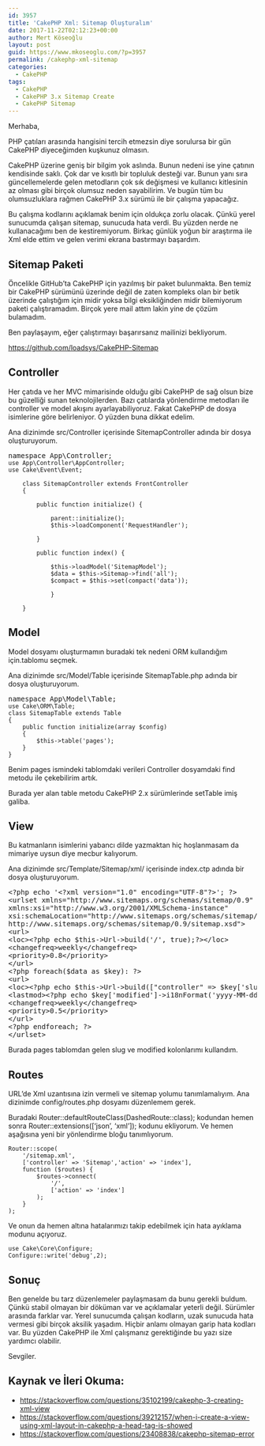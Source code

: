 ```yaml
---
id: 3957
title: 'CakePHP Xml: Sitemap Oluşturalım'
date: 2017-11-22T02:12:23+00:00
author: Mert Köseoğlu
layout: post
guid: https://www.mkoseoglu.com/?p=3957
permalink: /cakephp-xml-sitemap
categories:
  - CakePHP
tags:
  - CakePHP
  - CakePHP 3.x Sitemap Create
  - CakePHP Sitemap
---
```

Merhaba,

PHP çatıları arasında hangisini tercih etmezsin diye sorulursa bir gün CakePHP diyeceğimden kuşkunuz olmasın.

CakePHP üzerine geniş bir bilgim yok aslında. Bunun nedeni ise yine çatının kendisinde saklı. Çok dar ve kısıtlı bir topluluk desteği var. Bunun yanı sıra güncellemelerde gelen metodların çok sık değişmesi ve kullanıcı kitlesinin az olması gibi birçok olumsuz neden sayabilirim. Ve bugün tüm bu olumsuzluklara rağmen <span class="lang:default highlight:0 decode:true crayon-inline">CakePHP 3.x</span> sürümü ile bir çalışma yapacağız.

Bu çalışma kodlarını açıklamak benim için oldukça zorlu olacak. Çünkü yerel sunucumda çalışan sitemap, sunucuda hata verdi. Bu yüzden nerde ne kullanacağımı ben de kestiremiyorum. Birkaç günlük yoğun bir araştırma ile Xml elde ettim ve gelen verimi ekrana bastırmayı başardım.

## Sitemap Paketi

Öncelikle GitHub&#8217;ta CakePHP için yazılmış bir paket bulunmakta. Ben temiz bir CakePHP sürümünü üzerinde değil de zaten kompleks olan bir betik üzerinde çalıştığım için midir yoksa bilgi eksikliğinden midir bilemiyorum paketi çalıştıramadım. Birçok yere mail attım lakin yine de çözüm bulamadım.

Ben paylaşayım, eğer çalıştırmayı başarırsanız mailinizi bekliyorum.

<https://github.com/loadsys/CakePHP-Sitemap>

## Controller

Her çatıda ve her MVC mimarisinde olduğu gibi CakePHP de sağ olsun bize bu güzelliği sunan teknolojilerden. Bazı çatılarda yönlendirme metodları ile controller ve model akışını ayarlayabiliyoruz. Fakat CakePHP de dosya isimlerine göre belirleniyor. O yüzden buna dikkat edelim.

Ana dizinimde <span class="lang:default highlight:0 decode:true crayon-inline">src/Controller</span> içerisinde SitemapController adında bir dosya oluşturuyorum.

<pre class="line-numbers">namespace App\Controller;<code class="language-php">
use App\Controller\AppController;
use Cake\Event\Event;

    class SitemapController extends FrontController 
    {    

        public function initialize() {

            parent::initialize();
            $this-&gt;loadComponent('RequestHandler');     
                        
        } 
        
        public function index() {

            $this-&gt;loadModel('SitemapModel');
            $data = $this-&gt;Sitemap-&gt;find('all');
            $compact = $this-&gt;set(compact('data'));
            
            }  
        
    }</code></pre>

## Model

Model dosyamı oluşturmamın buradaki tek nedeni ORM kullandığım için.tablomu seçmek.

Ana dizinimde <span class="lang:default highlight:0 decode:true crayon-inline">src/Model/Table</span> içerisinde <span class="lang:default highlight:0 decode:true crayon-inline">SitemapTable.php</span> adında bir dosya oluşturuyorum.

<pre class="line-numbers">namespace App\Model\Table;<code class="language-php">
use Cake\ORM\Table;
class SitemapTable extends Table
{
    public function initialize(array $config)
    {
        $this-&gt;table('pages');
    }
}</code></pre>

Benim <span class="lang:default highlight:0 decode:true crayon-inline">pages</span> ismindeki tablomdaki verileri Controller dosyamdaki find metodu ile çekebilirim artık.

Burada yer alan table metodu CakePHP 2.x sürümlerinde setTable imiş galiba.

## View

Bu katmanların isimlerini yabancı dilde yazmaktan hiç hoşlanmasam da mimariye uysun diye mecbur kalıyorum.

Ana dizinimde <span class="lang:default highlight:0 decode:true crayon-inline">src/Template/Sitemap/xml/</span> içerisinde <span class="lang:default highlight:0 decode:true crayon-inline">index.ctp</span> adında bir dosya oluşturuyorum.

<pre class="line-numbers">&lt;?php echo '&lt;?xml version="1.0" encoding="UTF-8"?&gt;'; ?&gt;
&lt;urlset xmlns="http://www.sitemaps.org/schemas/sitemap/0.9" 
xmlns:xsi="http://www.w3.org/2001/XMLSchema-instance" 
xsi:schemaLocation="http://www.sitemaps.org/schemas/sitemap/0.9 
http://www.sitemaps.org/schemas/sitemap/0.9/sitemap.xsd"&gt;
&lt;url&gt;
&lt;loc&gt;&lt;?php echo $this-&gt;Url-&gt;build('/', true);?&gt;&lt;/loc&gt;
&lt;changefreq&gt;weekly&lt;/changefreq&gt;
&lt;priority&gt;0.8&lt;/priority&gt;
&lt;/url&gt;
&lt;?php foreach($data as $key): ?&gt;
&lt;url&gt;
&lt;loc&gt;&lt;?php echo $this-&gt;Url-&gt;build(["controller" =&gt; $key['slug'] ], true);?&gt;&lt;/loc&gt;
&lt;lastmod&gt;&lt;?php echo $key['modified']-&gt;i18nFormat('yyyy-MM-dd'); ?&gt;&lt;/lastmod&gt;
&lt;changefreq&gt;weekly&lt;/changefreq&gt;
&lt;priority&gt;0.5&lt;/priority&gt;
&lt;/url&gt;
&lt;?php endforeach; ?&gt;
&lt;/urlset&gt;</pre>

Burada <span class="lang:default highlight:0 decode:true crayon-inline">pages</span> tablomdan gelen <span class="lang:default highlight:0 decode:true crayon-inline">slug</span> ve <span class="lang:default highlight:0 decode:true crayon-inline">modified</span> kolonlarımı kullandım.

## Routes

URL&#8217;de Xml uzantısına izin vermeli ve sitemap yolumu tanımlamalıyım. Ana dizinimde <span class="lang:default highlight:0 decode:true crayon-inline">config/routes.php</span> dosyamı düzenlemem gerek.

Buradaki <span class="lang:default decode:true crayon-inline ">Router::defaultRouteClass(DashedRoute::class);</span> kodundan hemen sonra <span class="lang:default decode:true crayon-inline">Router::extensions([&#8216;json&#8217;, &#8216;xml&#8217;]);</span> kodunu ekliyorum. Ve hemen aşağısına yeni bir yönlendirme bloğu tanımlıyorum.

<pre class="line-numbers"><code class="language-php">Router::scope(
    '/sitemap.xml',
    ['controller' =&gt; 'Sitemap','action' =&gt; 'index'],
    function ($routes) {
        $routes-&gt;connect(
            '/', 
            ['action' =&gt; 'index']
        );              
    }
);</code></pre>

Ve onun da hemen altına hatalarımızı takip edebilmek için hata ayıklama modunu açıyoruz.

<pre class="line-numbers"><code class="language-php">use Cake\Core\Configure; 
Configure::write('debug',2);</code></pre>

## Sonuç

Ben genelde bu tarz düzenlemeler paylaşmasam da bunu gerekli buldum. Çünkü stabil olmayan bir döküman var ve açıklamalar yeterli değil. Sürümler arasında farklar var. Yerel sunucumda çalışan kodların, uzak sunucuda hata vermesi gibi birçok aksilik yaşadım. Hiçbir anlamı olmayan garip hata kodları var. Bu yüzden CakePHP ile Xml çalışmanız gerektiğinde bu yazı size yardımcı olabilir.

Sevgiler.

## Kaynak ve İleri Okuma:

  * https://stackoverflow.com/questions/35102199/cakephp-3-creating-xml-view
  * https://stackoverflow.com/questions/39212157/when-i-create-a-view-using-xml-layout-in-cakephp-a-head-tag-is-showed
  * https://stackoverflow.com/questions/23408838/cakephp-sitemap-error